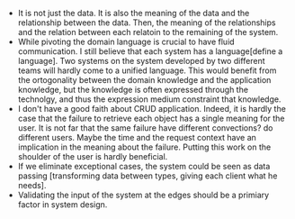
- It is not just the data. It is also the meaning of the data and the relationship between the data.
  Then, the meaning of the relationships and the relation between each relatoin to the remaining of
  the system.
- While pivoting the domain language is crucial to have fluid communication. I still believe that
  each system has a language[define a language]. Two systems on the system developed by two different
  teams will hardly come to a unified language.
  This would benefit from the ortogonality between the domain knowledge and the application knowledge,
  but the knowledge is often expressed through the technolgy, and thus the expression medium constraint
  that knowledge.
- I don't have a good faith about CRUD application. Indeed, it is hardly the case that the failure to retrieve
  each object has a single meaning for the user. It is not far that the same failure have different
  convections? do different users. Maybe the time and the request context have an implication in the meaning
  about the failure.
  Putting this work on the shoulder of the user is hardly beneficial.
- If we eliminate exceptional cases, the system could be seen as data passing [transforming data between types,
  giving each client what he needs].
- Validating the input of the system at the edges should be a primiary factor in system design.
